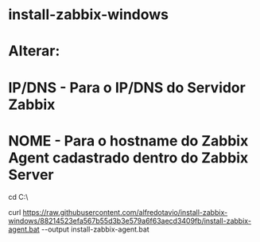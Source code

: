 # install-zabbix-windows
# Alterar:
# IP/DNS - Para o IP/DNS do Servidor Zabbix
# NOME - Para o hostname do Zabbix Agent cadastrado dentro do Zabbix Server

cd C:\

curl https://raw.githubusercontent.com/alfredotavio/install-zabbix-windows/88214523efa567b55d3b3e579a6f63aecd3409fb/install-zabbix-agent.bat --output install-zabbix-agent.bat
